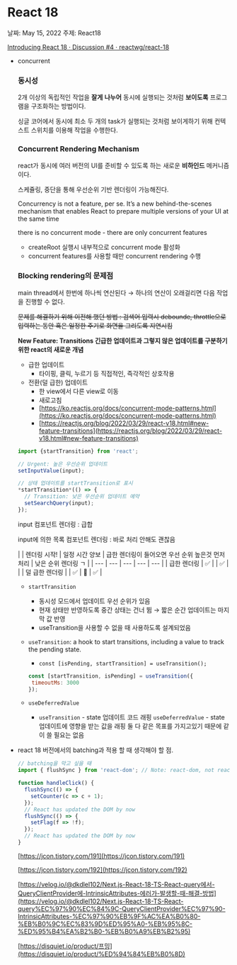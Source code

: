 # React 18

날짜: May 15, 2022
주제: React18

[Introducing React 18 · Discussion #4 · reactwg/react-18](https://github.com/reactwg/react-18/discussions/4)

- concurrent
    
    ### 동시성
    
    2개 이상의 독립적인 작업을 **잘게** **나누어** 동시에 실행되는 것처럼 **보이도록** 프로그램을 구조화하는 방법이다.
    
    싱글 코어에서 동시에 최소 두 개의 task가 실행되는 것처럼 보이게하기 위해 컨텍스트 스위치를 이용해 작업을 수행한다.
    
    ### Concurrent Rendering Mechanism
    
    react가 동시에 여러 버전의 UI를 준비할 수 있도록 하는 새로운 **비하인드** 메커니즘이다.
    
    스케쥴링, 중단을 통해 우선순위 기반 렌더링이 가능해진다.
    
    Concurrency is not a feature, per se. It’s a new behind-the-scenes mechanism that enables React to prepare multiple versions of your UI at the same time
    
    there is no concurrent mode - there are only concurrent features
    
    - createRoot 실행시 내부적으로 concurrent mode 활성화
    - concurrent features를 사용할 때만 concurrent rendering 수행
    
    ### Blocking rendering의 문제점
    
    main thread에서 한번에 하나씩 연산된다 → 하나의 연산이 오래걸리면 다음 작업을 진행할 수 없다.
    
    ~~문제를 해결하기 위해 이전해 했던 방법 : 검색어 입력시 debounde, throttle으로 입력하는 동안 혹은 일정한 주기로 화면을 그리도록 지연시킴~~
    
    **New Feature: Transitions
    긴급한 업데이트과 그렇지 않은 업데이트를 구분하기 위한 react의 새로운 개념**
    
    - 급한 업데이트
        - 타이핑, 클릭, 누르기 등 직접적인, 즉각적인 상호작용
    - 전환(덜 급한) 업데이트
        - 한 view에서 다른 view로 이동
        - 새로고침
        - [https://ko.reactjs.org/docs/concurrent-mode-patterns.html](https://ko.reactjs.org/docs/concurrent-mode-patterns.html)
        - [https://reactjs.org/blog/2022/03/29/react-v18.html#new-feature-transitions](https://reactjs.org/blog/2022/03/29/react-v18.html#new-feature-transitions)
    
    ```jsx
    import {startTransition} from 'react';
    
    // Urgent: 높은 우선순위 업데이트 
    setInputValue(input);
    
    // 상태 업데이트를 startTransition로 표시
    *startTransition*(() => {
      // Transition: 낮은 우선순위 업데이트 예약
      setSearchQuery(input);
    });
    ```
    
    input 컴포넌트 렌더링 : 급합
    
    input에 의한 목록 컴포넌트 렌더링 : 바로 처리 안해도 괜찮음
    
    |  | 렌더링 시작! | 일정 시간 양보 | 급한 렌더링이 들어오면 
    우선 순위 높은것 먼저 처리  | 낮은 순위 렌더링 ㄱ |
    | --- | --- | --- | --- | --- |
    | 급한 렌더링 | ✅ |  | ✅ |  |
    | 덜 급한 렌더링 |  | ✅ | 🛑 | ✅ |
    
    - `startTransition`
        - 동시성 모드에서 업데이트 우선 순위가 있음
        - 현재 상태만 반영하도록 중간 상태는 건너 뜀 → 짧은 순간 업데이트는 마지막 값 반영
        - useTransition을 사용할 수 없을 때 사용하도록 설계되었음
    - `useTransition`: a hook to start transitions, including a value to track the pending state.
        - `const [isPending, startTransition] = useTransition();`
        
        ```jsx
        const [startTransition, isPending] = useTransition({
         timeoutMs: 3000
        });
        ```
        
    - `useDeferredValue`
        - `useTransition` - state 업데이트 코드 래핑 `useDeferredValue` - state 업데이트에 영향을 받는 값을 래핑 둘 다 같은 목표를 가지고있기 때문에 같이 쓸 필요는 없음
    
     
    
- react 18 버전에서의 batching과 적용 할 때 생각해야 할 점.
    
    ```jsx
    // batching을 막고 싶을 때
    import { flushSync } from 'react-dom'; // Note: react-dom, not react
    
    function handleClick() {
      flushSync(() => {
        setCounter(c => c + 1);
      });
      // React has updated the DOM by now
      flushSync(() => {
        setFlag(f => !f);
      });
      // React has updated the DOM by now
    }
    ```
    
    [https://jcon.tistory.com/191](https://jcon.tistory.com/191)
    
    [https://jcon.tistory.com/192](https://jcon.tistory.com/192)
    
    [https://velog.io/@dkdlel102/Next.js-React-18-TS-React-query에서-QueryClientProvider에-IntrinsicAttributes-에러가-발생할-때-해결-방법](https://velog.io/@dkdlel102/Next.js-React-18-TS-React-query%EC%97%90%EC%84%9C-QueryClientProvider%EC%97%90-IntrinsicAttributes-%EC%97%90%EB%9F%AC%EA%B0%80-%EB%B0%9C%EC%83%9D%ED%95%A0-%EB%95%8C-%ED%95%B4%EA%B2%B0-%EB%B0%A9%EB%B2%95)
    
    [https://disquiet.io/product/프밍](https://disquiet.io/product/%ED%94%84%EB%B0%8D)